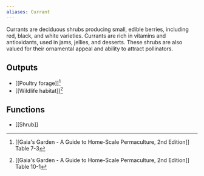 ```yaml
---
aliases: Currant
---
```

Currants are deciduous shrubs producing small, edible berries, including red, black, and white varieties. Currants are rich in vitamins and antioxidants, used in jams, jellies, and desserts. These shrubs are also valued for their ornamental appeal and ability to attract pollinators.
## Outputs
- [[Poultry forage]][^1]
- [[Wildlife habitat]][^2]
## Functions
- [[Shrub]]

[^1]: [[Gaia's Garden - A Guide to Home-Scale Permaculture, 2nd Edition]] Table 7-3
[^2]: [[Gaia's Garden - A Guide to Home-Scale Permaculture, 2nd Edition]] Table 10-1
